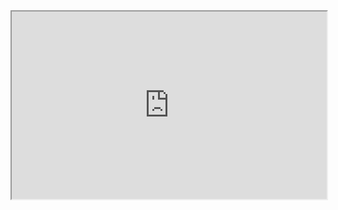 <iframe src="https://vasatodorovic.github.io/PredictingDiabetes/seminarski_vasilije_lazar (2).html" width="100%" height="300"></iframe>


